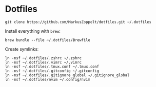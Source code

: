 # Dotfiles

    git clone https://github.com/MarkusZoppelt/dotfiles.git ~/.dotfiles


Install everything with `brew`:

    brew bundle --file ~/.dotfiles/Brewfile


Create symlinks:

    ln -nsf ~/.dotfiles/.zshrc ~/.zshrc
    ln -nsf ~/.dotfiles/.vimrc ~/.vimrc
    ln -nsf ~/.dotfiles/.tmux.conf ~/.tmux.conf
    ln -nsf ~/.dotfiles/.gitconfig ~/.gitconfig
    ln -nsf ~/.dotfiles/.gitignore_global ~/.gitignore_global
    ln -nsf ~/.dotfiles/nvim ~/.config/nvim
